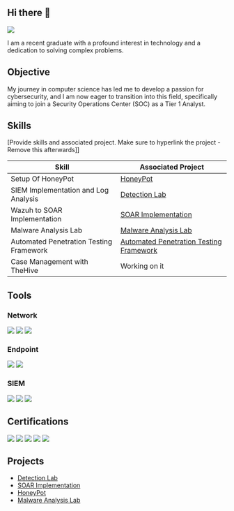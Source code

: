 ## Hi there 👋

<a href="https://linkedin.com/in/sasank-kumar-802a4a277"><img src="https://img.shields.io/badge/-LinkedIn-0072b1?&style=for-the-badge&logo=linkedin&logoColor=white" /></a>



I am a recent graduate with a profound interest in technology and a dedication to solving complex problems.

## Objective


My journey in computer science has led me to develop a passion for cybersecurity, and I am now eager to transition into this field, specifically aiming to join a Security Operations Center (SOC) as a Tier 1 Analyst.

## Skills
[Provide skills and associated project. Make sure to hyperlink the project - Remove this afterwards]]

| Skill                                         | Associated Project         |
|-----------------------------------------------|----------------------------|
| Setup Of HoneyPot         | <a href="https://github.com/GreenTree09/HoneyPot">HoneyPot</a>|
| SIEM Implementation and Log Analysis          | <a href="https://github.com/GreenTree09/Detection-Lab/tree/main">Detection Lab</a>|
| Wazuh to SOAR Implementation | <a href="https://github.com/GreenTree09/Wazuh-to-SOAR-Implementation">SOAR Implementation</a>|
| Malware Analysis Lab      | <a href="https://github.com/GreenTree09/Malware-Analysis-Lab">Malware Analysis Lab</a>|
| Automated Penetration Testing Framework | <a href="https://github.com/GreenTree09/Automated_Penetration_Testing_Framework">Automated Penetration Testing Framework</a>|
| Case Management with TheHive                  | <a hrref="https://github.com/GreenTree09/Wazuh-to-SOAR-Implementation">Working on it</a>|

## Tools


### Network
<div>
    <img src="https://img.shields.io/badge/-Wireshark-1679A7?&style=for-the-badge&logo=Wireshark&logoColor=white" />
    <img src="https://img.shields.io/badge/-Suricata-EF3B2D?&style=for-the-badge&logo=Suricata&logoColor=white" />
    <img src="https://img.shields.io/badge/-Zeek-777BB4?&style=for-the-badge&logo=Zeek&logoColor=white" />
</div>

### Endpoint
<div>
    <img src="https://img.shields.io/badge/-Microsoft_Defender_for_Endpoint-00A4EF?&style=for-the-badge&logo=Microsoft&logoColor=white" />
    <img src="https://img.shields.io/badge/-Velociraptor-4B275F?&style=for-the-badge&logo=Velociraptor&logoColor=white" />
</div>

### SIEM
<div>
    <img src="https://img.shields.io/badge/-Microsoft_Sentinel-0078D4?&style=for-the-badge&logo=Microsoft&logoColor=white" />
    <img src="https://img.shields.io/badge/-Splunk-000000?&style=for-the-badge&logo=Splunk&logoColor=white" />
    <img src="https://img.shields.io/badge/-Elastic-005571?&style=for-the-badge&logo=Elastic&logoColor=white" />
</div>

## Certifications
<div>
<img src="https://img.shields.io/badge/-Security%2B-FF0000?&style=for-the-badge&logo=CompTIA&logoColor=white" />
<img src="https://img.shields.io/badge/-Network%2B-007ACC?&style=for-the-badge&logo=CompTIA&logoColor=white" />
<img src="https://img.shields.io/badge/-A%2B-4D4D4D?&style=for-the-badge&logo=CompTIA&logoColor=white" />
<img src="https://img.shields.io/badge/-CDSA-006400?&style=for-the-badge&logoColor=white" />
<img src="https://img.shields.io/badge/-CCD-000080?&style=for-the-badge&logoColor=white" />
</div>

## Projects
- <a href="https://github.com/GreenTree09/Detection-Lab/tree/main">Detection Lab</a>
- <a href="https://github.com/GreenTree09/Wazuh-to-SOAR-Implementation">SOAR Implementation</a>
- <a href="https://github.com/GreenTree09/HoneyPot">HoneyPot</a>
- <a href="https://github.com/GreenTree09/Malware-Analysis-Lab">Malware Analysis Lab</a>
<!--
**GreenTree09/GreenTree09** is a ✨ _special_ ✨ repository because its `README.md` (this file) appears on your GitHub profile.

Here are some ideas to get you started:

- 🔭 I’m currently working on ...
- 🌱 I’m currently learning ...
- 👯 I’m looking to collaborate on ...
- 🤔 I’m looking for help with ...
- 💬 Ask me about ...
- 📫 How to reach me: ...
- 😄 Pronouns: ...
- ⚡ Fun fact: ...
-->
